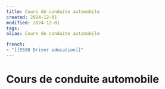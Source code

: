 ```yaml
---
title: Cours de conduite automobile
created: 2024-12-01
modified: 2024-12-01
tags: 
alias: Cours de conduite automobile

french:
- "[[5590 Driver education]]"
---
```

# Cours de conduite automobile
